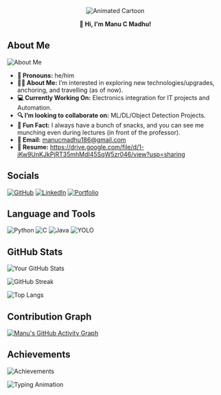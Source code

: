 <div align="center">
  <img src="https://media3.giphy.com/media/L1R1tvI9svkIWwpVYr/giphy.gif?cid=6c09b95289irpjkgel6y5o17jns2oi1blkgmnamy40eq10b4&ep=v1_internal_gif_by_id&rid=giphy.gif&ct=g" alt="Animated Cartoon">
  
  **👋 Hi, I'm Manu C Madhu!**
</div>

## About Me

![About Me](https://readme-typing-svg.herokuapp.com?font=Fira+Code&size=20&duration=3000&pause=1000&color=00FF00&width=435&lines=I’m+interested+in+exploring+new+technologies%2Fupgrades%2C+anchoring%2C+and+travelling!)

- **👦 Pronouns:** he/him
- **🙋‍♂️ About Me:** I’m interested in exploring new technologies/upgrades, anchoring, and travelling (as of now).
- **💻 Currently Working On:** Electronics integration for IT projects and Automation.
- **🔍 I’m looking to collaborate on:** ML/DL/Object Detection Projects.
- **🤭 Fun Fact:** I always have a bunch of snacks, and you can see me munching even during lectures (in front of the professor).
- **📧 Email:** manucmadhu186@gmail.com
- **📍 Resume:** https://drive.google.com/file/d/1-jKw9UnKJkPjRT35mhMdI45SqW5zr046/view?usp=sharing

## Socials

[![GitHub](https://img.shields.io/badge/GitHub-100000?style=for-the-badge&logo=github&logoColor=white)](https://github.com/manucmadhu)
[![LinkedIn](https://img.shields.io/badge/LinkedIn-0077B5?style=for-the-badge&logo=linkedin&logoColor=white)](https://www.linkedin.com/in/manucmadhu/)
[![Portfolio](https://img.shields.io/badge/Portfolio-FF5722?style=for-the-badge&logo=wix&logoColor=white)](https://your-portfolio-link-here)

## Language and Tools

![Python](https://img.shields.io/badge/Python-3776AB?style=for-the-badge&logo=python&logoColor=white)
![C](https://img.shields.io/badge/C-00599C?style=for-the-badge&logo=c&logoColor=white)
![Java](https://img.shields.io/badge/Java-ED8B00?style=for-the-badge&logo=openjdk&logoColor=white)
![YOLO](https://img.shields.io/badge/YOLO-00FFFF?style=for-the-badge&logo=yolo&logoColor=black)

## GitHub Stats

![Your GitHub Stats](https://github-readme-stats.vercel.app/api?username=manucmadhu&show_icons=true&theme=radical)

![GitHub Streak](https://streak-stats.demolab.com?user=manucmadhu&theme=radical)

![Top Langs](https://github-readme-stats.vercel.app/api/top-langs/?username=manucmadhu&layout=compact&theme=radical)

## Contribution Graph

[![Manu's GitHub Activity Graph](https://github-readme-activity-graph.vercel.app/graph?username=manucmadhu&theme=react-dark)](https://github.com/manucmadhu)

## Achievements

![Achievements](https://github-profile-trophy.vercel.app/?username=manucmadhu&theme=radical)

![Typing Animation](https://readme-typing-svg.herokuapp.com?font=Fira+Code&size=24&duration=3000&pause=1000&color=00FF00&width=435&lines=Welcome+to+my+GitHub+Profile!;Let's+build+something+awesome!)
